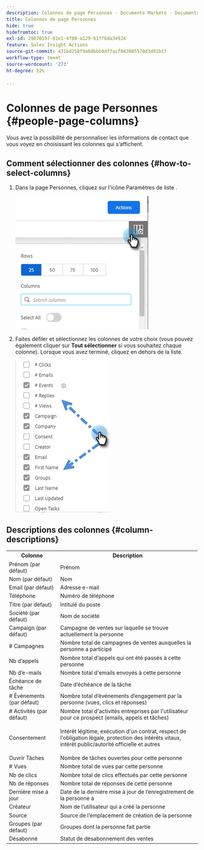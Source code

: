 ```yaml
---
description: Colonnes de page Personnes - Documents Marketo - Documentation du produit
title: Colonnes de page Personnes
hide: true
hidefromtoc: true
exl-id: 29870197-81e1-4f88-a129-b1ff6da34924
feature: Sales Insight Actions
source-git-commit: 431bd258f9a68bbb9df7acf043085578d3d91b1f
workflow-type: tm+mt
source-wordcount: '273'
ht-degree: 12%

---
```


# Colonnes de page Personnes {#people-page-columns}

Vous avez la possibilité de personnaliser les informations de contact que vous voyez en choisissant les colonnes qui s’affichent.

## Comment sélectionner des colonnes {#how-to-select-columns}

1. Dans la page Personnes, cliquez sur l’icône Paramètres de liste .

   ![](assets/people-page-columns-1.png)

1. Faites défiler et sélectionnez les colonnes de votre choix (vous pouvez également cliquer sur **Tout sélectionner** si vous souhaitez chaque colonne). Lorsque vous avez terminé, cliquez en dehors de la liste.

   ![](assets/people-page-columns-2.png)

## Descriptions des colonnes {#column-descriptions}

<table> 
 <colgroup> 
  <col> 
  <col> 
 </colgroup> 
 <tbody> 
  <tr> 
   <th>Colonne</th> 
   <th>Description</th> 
  </tr> 
  <tr> 
   <td>Prénom (par défaut)</td> 
   <td>Prénom</td> 
  </tr> 
  <tr> 
   <td>Nom (par défaut)</td> 
   <td>Nom</td> 
  </tr> 
  <tr> 
   <td colspan="1">Email (par défaut)</td> 
   <td colspan="1">Adresse e-mail</td> 
  </tr> 
  <tr> 
   <td colspan="1">Téléphone</td> 
   <td colspan="1">Numéro de téléphone</td> 
  </tr> 
  <tr> 
   <td colspan="1">Titre (par défaut)</td> 
   <td colspan="1">Intitulé du poste</td> 
  </tr> 
  <tr> 
   <td>Société (par défaut)</td> 
   <td>Nom de société</td> 
  </tr> 
  <tr> 
   <td>Campaign (par défaut)</td> 
   <td>Campagne de ventes sur laquelle se trouve actuellement la personne</td> 
  </tr> 
  <tr> 
   <td># Campagnes</td> 
   <td>Nombre total de campagnes de ventes auxquelles la personne a participé</td> 
  </tr> 
  <tr> 
   <td>Nb d’appels</td> 
   <td>Nombre total d’appels qui ont été passés à cette personne</td> 
  </tr> 
  <tr> 
   <td>Nb d’e-mails</td> 
   <td>Nombre total d'emails envoyés à cette personne</td> 
  </tr> 
  <tr> 
   <td>Échéance de tâche</td> 
   <td>Date d’échéance de la tâche</td> 
  </tr> 
  <tr> 
   <td># Événements (par défaut)</td> 
   <td>Nombre total d’événements d’engagement par la personne (vues, clics et réponses)</td> 
  </tr> 
  <tr> 
   <td># Activités (par défaut)</td> 
   <td>Nombre total d'activités entreprises par l'utilisateur pour ce prospect (emails, appels et tâches)</td> 
  </tr> 
  <tr> 
   <td>Consentement</td> 
   <td><p>Intérêt légitime, exécution d'un contrat, respect de l'obligation légale, protection des intérêts vitaux, intérêt public/autorité officielle et autres</p></td> 
  </tr> 
  <tr> 
   <td>Ouvrir Tâches</td> 
   <td>Nombre de tâches ouvertes pour cette personne</td> 
  </tr> 
  <tr> 
   <td># Vues</td> 
   <td>Nombre total de vues par cette personne</td> 
  </tr> 
  <tr> 
   <td>Nb de clics</td> 
   <td>Nombre total de clics effectués par cette personne</td> 
  </tr> 
  <tr> 
   <td>Nb de réponses</td> 
   <td>Nombre total de réponses de cette personne</td> 
  </tr> 
  <tr> 
   <td>Dernière mise à jour</td> 
   <td>Date de la dernière mise à jour de l’enregistrement de la personne à</td> 
  </tr> 
  <tr> 
   <td>Créateur</td> 
   <td>Nom de l’utilisateur qui a créé la personne</td> 
  </tr> 
  <tr> 
   <td>Source</td> 
   <td>Source de l’emplacement de création de la personne</td> 
  </tr> 
  <tr> 
   <td>Groupes (par défaut)</td> 
   <td>Groupes dont la personne fait partie</td> 
  </tr> 
  <tr> 
   <td colspan="1">Désabonné</td> 
   <td colspan="1">Statut de désabonnement des ventes</td> 
  </tr> 
 </tbody> 
</table>
